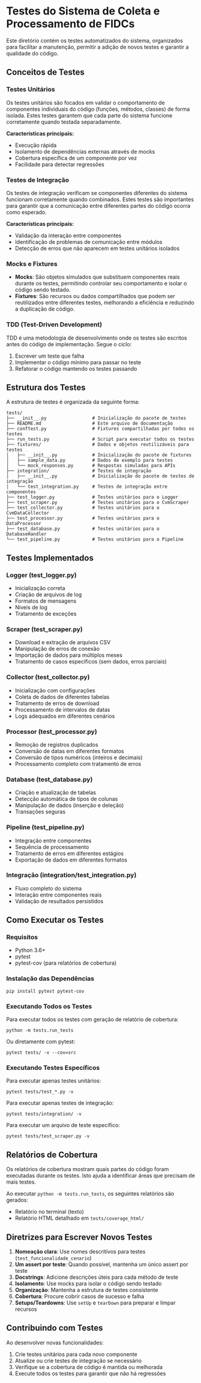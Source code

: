 # Testes do Sistema de Coleta e Processamento de FIDCs

Este diretório contém os testes automatizados do sistema, organizados para facilitar a manutenção, permitir a adição de novos testes e garantir a qualidade do código.

## Conceitos de Testes

### Testes Unitários

Os testes unitários são focados em validar o comportamento de componentes individuais do código (funções, métodos, classes) de forma isolada. Estes testes garantem que cada parte do sistema funcione corretamente quando testada separadamente.

**Características principais:**
- Execução rápida
- Isolamento de dependências externas através de mocks
- Cobertura específica de um componente por vez
- Facilidade para detectar regressões

### Testes de Integração

Os testes de integração verificam se componentes diferentes do sistema funcionam corretamente quando combinados. Estes testes são importantes para garantir que a comunicação entre diferentes partes do código ocorra como esperado.

**Características principais:**
- Validação da interação entre componentes
- Identificação de problemas de comunicação entre módulos
- Detecção de erros que não aparecem em testes unitários isolados

### Mocks e Fixtures

- **Mocks**: São objetos simulados que substituem componentes reais durante os testes, permitindo controlar seu comportamento e isolar o código sendo testado.
- **Fixtures**: São recursos ou dados compartilhados que podem ser reutilizados entre diferentes testes, melhorando a eficiência e reduzindo a duplicação de código.

### TDD (Test-Driven Development)

TDD é uma metodologia de desenvolvimento onde os testes são escritos antes do código de implementação. Segue o ciclo:
1. Escrever um teste que falha
2. Implementar o código mínimo para passar no teste
3. Refatorar o código mantendo os testes passando

## Estrutura dos Testes

A estrutura de testes é organizada da seguinte forma:

```
tests/
├── __init__.py                 # Inicialização do pacote de testes
├── README.md                   # Este arquivo de documentação
├── conftest.py                 # Fixtures compartilhadas por todos os testes
├── run_tests.py                # Script para executar todos os testes
├── fixtures/                   # Dados e objetos reutilizáveis para testes
│   ├── __init__.py             # Inicialização do pacote de fixtures
│   ├── sample_data.py          # Dados de exemplo para testes
│   └── mock_responses.py       # Respostas simuladas para APIs
├── integration/                # Testes de integração
│   ├── __init__.py             # Inicialização do pacote de testes de integração
│   └── test_integration.py     # Testes de integração entre componentes
├── test_logger.py              # Testes unitários para o Logger
├── test_scraper.py             # Testes unitários para o CvmScraper
├── test_collector.py           # Testes unitários para o CvmDataCollector
├── test_processor.py           # Testes unitários para o DataProcessor
├── test_database.py            # Testes unitários para o DatabaseHandler
└── test_pipeline.py            # Testes unitários para o Pipeline
```

## Testes Implementados

### Logger (test_logger.py)
- Inicialização correta
- Criação de arquivos de log
- Formatos de mensagens
- Níveis de log
- Tratamento de exceções

### Scraper (test_scraper.py)
- Download e extração de arquivos CSV
- Manipulação de erros de conexão
- Importação de dados para múltiplos meses
- Tratamento de casos específicos (sem dados, erros parciais)

### Collector (test_collector.py)
- Inicialização com configurações
- Coleta de dados de diferentes tabelas
- Tratamento de erros de download
- Processamento de intervalos de datas
- Logs adequados em diferentes cenários

### Processor (test_processor.py)
- Remoção de registros duplicados
- Conversão de datas em diferentes formatos
- Conversão de tipos numéricos (inteiros e decimais)
- Processamento completo com tratamento de erros

### Database (test_database.py)
- Criação e atualização de tabelas
- Detecção automática de tipos de colunas
- Manipulação de dados (inserção e deleção)
- Transações seguras

### Pipeline (test_pipeline.py)
- Integração entre componentes
- Sequência de processamento
- Tratamento de erros em diferentes estágios
- Exportação de dados em diferentes formatos

### Integração (integration/test_integration.py)
- Fluxo completo do sistema
- Interação entre componentes reais
- Validação de resultados persistidos

## Como Executar os Testes

### Requisitos
- Python 3.6+
- pytest
- pytest-cov (para relatórios de cobertura)

### Instalação das Dependências
```
pip install pytest pytest-cov
```

### Executando Todos os Testes
Para executar todos os testes com geração de relatório de cobertura:

```
python -m tests.run_tests
```

Ou diretamente com pytest:

```
pytest tests/ -v --cov=src
```

### Executando Testes Específicos
Para executar apenas testes unitários:

```
pytest tests/test_*.py -v
```

Para executar apenas testes de integração:

```
pytest tests/integration/ -v
```

Para executar um arquivo de teste específico:

```
pytest tests/test_scraper.py -v
```

## Relatórios de Cobertura

Os relatórios de cobertura mostram quais partes do código foram executadas durante os testes. Isto ajuda a identificar áreas que precisam de mais testes.

Ao executar `python -m tests.run_tests`, os seguintes relatórios são gerados:
- Relatório no terminal (texto)
- Relatório HTML detalhado em `tests/coverage_html/`

## Diretrizes para Escrever Novos Testes

1. **Nomeação clara**: Use nomes descritivos para testes (`test_funcionalidade_cenario`)
2. **Um assert por teste**: Quando possível, mantenha um único assert por teste
3. **Docstrings**: Adicione descrições úteis para cada método de teste
4. **Isolamento**: Use mocks para isolar o código sendo testado
5. **Organização**: Mantenha a estrutura de testes consistente
6. **Cobertura**: Procure cobrir casos de sucesso e falha
7. **Setups/Teardowns**: Use `setUp` e `tearDown` para preparar e limpar recursos

## Contribuindo com Testes

Ao desenvolver novas funcionalidades:
1. Crie testes unitários para cada novo componente
2. Atualize ou crie testes de integração se necessário
3. Verifique se a cobertura de código é mantida ou melhorada
4. Execute todos os testes para garantir que não há regressões